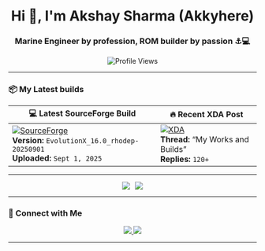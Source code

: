 <h1 align="center">Hi 👋, I'm Akshay Sharma (Akkyhere)</h1>
<h3 align="center">Marine Engineer by profession, ROM builder by passion ⚓💻</h3>

<p align="center">
  <img src="https://komarev.com/ghpvc/?username=Akkyhere&color=brightgreen" alt="Profile Views"/>
</p>

---

### 📦 My Latest builds 

| 💻 Latest SourceForge Build | 🔥 Recent XDA Post |
|-----------------------------|--------------------|
| [![SourceForge](https://img.shields.io/badge/SourceForge-LATEST_BUILD-orange?style=for-the-badge&logo=sourceforge)](https://sourceforge.net/projects/akky-builds/files/) <br> **Version:** `EvolutionX_16.0_rhodep-20250901` <br> **Uploaded:** `Sept 1, 2025` | [![XDA](https://img.shields.io/badge/XDA-Forum-blue?style=for-the-badge&logo=xda-developers)](https://xdaforums.com/t/my-works.3235465/) <br> **Thread:** “My Works and Builds” <br> **Replies:** `120+` |


---

<div align="center" style="display: flex; justify-content: center; gap: 10px; flex-wrap: wrap;">
  <img src="https://github-readme-stats.vercel.app/api?username=Akkyhere&show_icons=true&theme=tokyonight&count_private=true" />
  <img src="https://github-readme-streak-stats.herokuapp.com/?user=Akkyhere&theme=tokyonight" />
</div>

---
### 🔗 Connect with Me

<div align="center">
  <a href="https://t.me/akky_sharma" target="_blank">
    <img src="https://img.shields.io/badge/Telegram-00bfbf?style=for-the-badge&logo=Telegram&logoColor=white" />
  </a>
  <a href="https://github.com/Akkyhere" target="_blank">
    <img src="https://img.shields.io/badge/GitHub-000000?style=for-the-badge&logo=github&logoColor=white" />
  </a>
</div>

---

